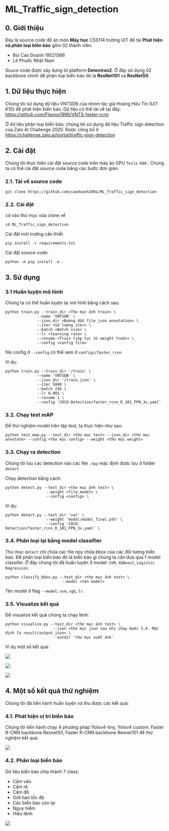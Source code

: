 # ML_Traffic_sign_detection

## 0. Giới thiệu

Đây là source code đồ án môn <b>Máy học</b> CSS114 trường UIT đề tài <b>Phát hiện và phân loại biển báo</b> gồm 02 thành viên:
- Bùi Cao Doanh 19521366
- Lê Phước Nhật Nam

Souce code được xây dựng từ platform <b>Detectron2</b>. Ở đây sử dụng 02 backbone chính để phân loại biển báo đó là <b>ResNet101</b> và <b>ResNet50</b>.

## 1. Dữ liệu thực hiện

Chúng tôi sử dụng dữ liệu VNTSDB của nhóm tác giả Hoàng Hữu Tín (UIT K10) để phát hiện biển báo. Dữ liệu có thể tải về tại đây: https://github.com/Flavius1996/VNTS-faster-rcnn

Ở dữ liệu phân loại biển báo, chúng tôi sử dụng dữ liệu Traffic sign detection của Zalo AI Challenge 2020. Được công bố ở https://challenge.zalo.ai/portal/traffic-sign-detection

## 2. Cài đặt

Chúng tôi thực hiện cài đặt source code trên máy ảo GPU `Tesla K80` . Chúng ta có thể cài đặt source code bằng các bước đơn giản:

### 2.1. Tải về source code

```
git clone https://github.com/caodoanh2001/ML_Traffic_sign_detection
```

### 2.2. Cài đặt
cd vào thư mục vừa clone về
```
cd ML_Traffic_sign_detection
```
Cài đặt môi trường cần thiết
```
pip install -r requirements.txt
```
Cài đặt source code:
```
python -m pip install -e .
```
## 3. Sử dụng

### 3.1 Huấn luyện mô hình

Chúng ta có thể huấn luyện lại mô hình bằng cách sau:

```
python train.py --train_dir <Thư mục ảnh train> \
              --name 'VNTSDB' \
              --json_dir <Đường dẫn file json annotation> \
              --iter <Số lượng iter> \
              --batch <Batch size> \
              --lr <learning rate> \
              --resume <Train tiêp tục từ weight trước> \
              --config <config file>
```

file config ở `--config` có thể xem ở `configs/faster_rcnn`

Ví dụ:

```
python train.py --train_dir '/train' \
              --name 'VNTSDB' \
              --json_dir '/train.json' \
              --iter 5000 \
              --batch 256 \
              --lr 0.001 \
              --resume 1 \
              --config 'COCO-Detection/faster_rcnn_R_101_FPN_3x.yaml'
```

### 3.2. Chạy test mAP

Để thử nghiệm model trên tập test, ta thực hiện như sau:

```
python test_map.py --test_dir <thư mục test> --json_dir <thư mục annotate> --config <thư mục config> --weight <thư mục weight>
```

### 3.3. Chạy ra detection

Chúng tôi lưu các detection vào các file `.npy` mặc định được lưu ở folder `detect`.

Chạy detection bằng cách:
```
python detect.py --test_dir <thư mục ảnh test> \
                  --weight <file model> \
                  --config <config> \
```
Ví dụ:

```
python detect.py --test_dir 'val' \
                  --weight 'model/model_final.pth' \
                  --config 'COCO-Detection/faster_rcnn_R_101_FPN_3x.yaml' \
```
### 3.4. Phân loại lại bằng model classifier

Thư mục `detect` chỉ chứa các file npy chứa bbox của các đối tượng biển báo. Để phân loại biển báo đó là biển báo gì chúng ta cần đưa qua 1 model classifer. Ở đây chúng tôi đã huấn luyện 3 model: `SVM`, `XGBoost`, `Logistic Regression`.

```
python classify_bbox.py --test_dir <thư mục ảnh test> \
                         --model <tên model>
```
Tên model ở flag `--model`: `svm`, `xgb`, `lr`.

### 3.5. Visualize kết quả

Để visualize kết quả chúng ta chạy lệnh:

```
python visualize.py --test_dir <thư mục ảnh test> \
                     --json <thư mục json sau khi chạy bước 3.4. Mặc định là result/output.json> \
                     --outdir 'thư mục xuất ảnh'
```

Ví dụ một số kết quả:

![](https://i.imgur.com/l4eTvYT.jpg)

![](https://i.imgur.com/16nAD76.jpg)

![](https://i.imgur.com/xX58uUa.jpg)

## 4. Một số kết quả thử nghiệm

Chúng tôi đã tiến hành huấn luyện và thu được các kết quả:

### 4.1. Phát hiện vị trí biển báo

Chúng tôi tiến hành chạy 4 phương pháp Yolov4-tiny, Yolov4 custom, Faster R-CNN backbone Resnet50, Faster R-CNN backbone Resnet101 để thử nghiệm kết quả.

![](https://i.imgur.com/5CuUlZS.png)

### 4.2. Phân loại biển báo

Dữ liệu biển báo chia thành 7 class:
- Cấm vào
- Cấm rẽ
- Cấm đỗ
- Giới hạn tốc độ
- Các biển báo còn lại
- Nguy hiểm
- Hiệu lệnh

![](https://i.imgur.com/fjhI9Ls.png)
